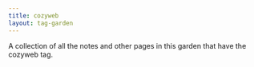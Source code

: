 ```yaml
---
title: cozyweb
layout: tag-garden
--- 
```

A collection of all the notes and other pages in this garden that have the cozyweb tag.
